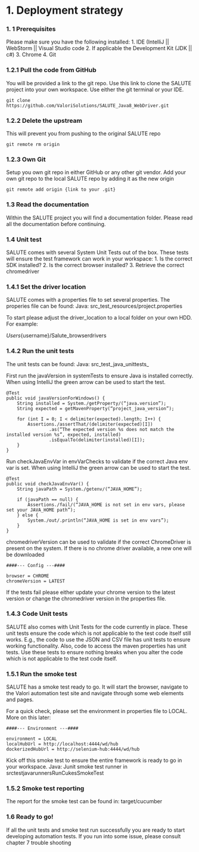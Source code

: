 # 1. Deployment strategy
### 1. 1 Prerequisites 
Please make sure you have the following installed:
	1. IDE (IntelliJ || WebStorm || Visual Studio code
	2. If applicable the Development Kit (JDK || c#)
	3. Chrome
	4. Git

### 1.2.1 Pull the code from GitHub
You will be provided a link to the git repo. Use this link to clone the SALUTE project into your own workspace. Use either the git terminal or your IDE. 

`git clone https://github.com/ValoriSolutions/SALUTE_Java8_WebDriver.git `

### 1.2.2 Delete the upstream
This will prevent you from pushing to the original SALUTE repo

`git remote rm origin`

### 1.2.3  Own Git
Setup you own git repo in either GitHub or any other git vendor. Add your own git repo to the local SALUTE repo by adding it as the new origin 

`git remote add origin {link to your .git}`


### 1.3 Read the documentation
Within the SALUTE project you will find a documentation folder. Please read all the documentation before continuing.  

### 1.4 Unit test
SALUTE comes with several System Unit Tests out of the box. These tests will ensure the test framework can work in your workspace:
	1. Is the correct SDK installed?
	2. Is the correct browser installed?
	3. Retrieve the correct chromedriver
	
### 1.4.1 Set the driver location

SALUTE comes with a properties file to set several properties. The properies file can be found:
Java: src_test_resources/project.properties

To start please adjust the driver_location to a local folder on your own HDD. For example: 

_Users_{username}/Salute_browserdrivers 

### 1.4.2 Run the unit tests

The unit tests can be found:
Java: src_test_java_unittests_

First run the javaVersion in systemTests to ensure Java is installed correctly. When using IntelliJ the green arrow can be used to start the test.

```
@Test
public void javaVersionForWindows() {
    String installed = System./getProperty/(“java.version”);
    String expected = getMavenProperty(“project_java_version”);

    for (int I = 0; I < delimiter(expected).length; I++) {
        Assertions./assertThat/(delimiter(expected)[I])
                .as(“The expected version %s does not match the installed version %s”, expected, installed)
                .isEqualTo(delimiter(installed)[I]);
    }
}
```

Run checkJavaEnvVar in envVarChecks to validate if the correct Java env var is set. When using IntelliJ the green arrow can be used to start the test.

```
@Test
public void checkJavaEnvVar() {
    String javaPath = System./getenv/(“JAVA_HOME”);

    if (javaPath == null) {
        Assertions./fail/(“JAVA_HOME is not set in env vars, please set your JAVA_HOME path”);
    } else {
        System./out/.println(“JAVA_HOME is set in env vars”);
    }
}
```

chromedriverVersion can be used to validate if the correct ChromeDriver is present on the system. If there is no chrome driver available, a new one will be downloaded

```
####--- Config ---####

browser = CHROME
chromeVersion = LATEST
```

If the tests fail please either update your chrome version to the latest version or change the chromedriver version in the properties file. 

### 1.4.3 Code Unit tests

SALUTE also comes with Unit Tests for the code currently in place. These unit tests ensure the code which is not applicable to the test code itself still works.  E.g., the code to use the JSON and CSV file has unit tests to ensure working functionality. Also, code to access the maven properties has unit tests. Use these tests to ensure nothing breaks when you alter the code which is not applicable to the test code itself. 

### 1.5.1 Run the smoke test
SALUTE has a smoke test ready to go. It will start the browser, navigate to the Valori automation test site and navigate through some web elements and pages. 

For a quick check, please set the environment in properties file to LOCAL. More on this later: 
```
####--- Environment ---####

environment = LOCAL
localHubUrl = http://localhost:4444/wd/hub
dockerizedHubUrl = http://selenium-hub:4444/wd/hub
```

Kick off this smoke test to ensure the entire framework is ready to go in your workspace.
Java: Junit smoke test runner in srctestjavarunnersRunCukesSmokeTest

### 1.5.2 Smoke test reporting
The report for the smoke test can be found in:
target/cucumber 

### 1.6 Ready to go!
If all the unit tests and smoke test run successfully you are ready to start developing automation tests. If you run into some issue, please consult chapter 7 trouble shooting